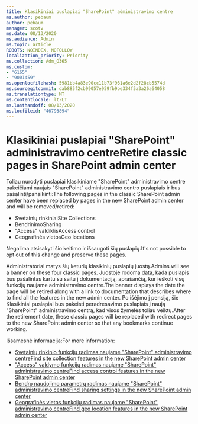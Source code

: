 ```yaml
---
title: Klasikiniai puslapiai "SharePoint" administravimo centre
ms.author: pebaum
author: pebaum
manager: scotv
ms.date: 08/13/2020
ms.audience: Admin
ms.topic: article
ROBOTS: NOINDEX, NOFOLLOW
localization_priority: Priority
ms.collection: Adm_O365
ms.custom:
- "6165"
- "9001459"
ms.openlocfilehash: 5981bb4a83e90cc11b73f961a6e2d2f28cb5574d
ms.sourcegitcommit: dab885f2cb99057e959fb9be334f5a3a26a64058
ms.translationtype: MT
ms.contentlocale: lt-LT
ms.lasthandoff: 08/13/2020
ms.locfileid: "46793894"
---
```

# <a name="retire-classic-pages-in-sharepoint-admin-center"></a><span data-ttu-id="09bf3-102">Klasikiniai puslapiai "SharePoint" administravimo centre</span><span class="sxs-lookup"><span data-stu-id="09bf3-102">Retire classic pages in SharePoint admin center</span></span>

<span data-ttu-id="09bf3-103">Toliau nurodyti puslapiai klasikiniame "SharePoint" administravimo centre pakeičiami naujais "SharePoint" administravimo centro puslapiais ir bus pašalinti/panaikinti:</span><span class="sxs-lookup"><span data-stu-id="09bf3-103">The following pages in the classic SharePoint admin center have been replaced by pages in the new SharePoint admin center and will be removed/retired:</span></span> 

- <span data-ttu-id="09bf3-104">Svetainių rinkiniai</span><span class="sxs-lookup"><span data-stu-id="09bf3-104">Site Collections</span></span> 
- <span data-ttu-id="09bf3-105">Bendrinimo</span><span class="sxs-lookup"><span data-stu-id="09bf3-105">Sharing</span></span>
- <span data-ttu-id="09bf3-106">"Access" valdiklis</span><span class="sxs-lookup"><span data-stu-id="09bf3-106">Access control</span></span>
- <span data-ttu-id="09bf3-107">Geografinės vietos</span><span class="sxs-lookup"><span data-stu-id="09bf3-107">Geo locations</span></span>

<span data-ttu-id="09bf3-108">Negalima atsisakyti šio keitimo ir išsaugoti šių puslapių.</span><span class="sxs-lookup"><span data-stu-id="09bf3-108">It's not possible to opt out of this change and preserve these pages.</span></span>

<span data-ttu-id="09bf3-109">Administratoriai matys šių keturių klasikinių puslapių juostą.</span><span class="sxs-lookup"><span data-stu-id="09bf3-109">Admins will see a banner on these four classic pages.</span></span> <span data-ttu-id="09bf3-110">Juostoje rodoma data, kada puslapis bus pašalintas kartu su saitu į dokumentaciją, aprašančią, kur ieškoti visų funkcijų naujame administravimo centre.</span><span class="sxs-lookup"><span data-stu-id="09bf3-110">The banner displays the date the page will be retired along with a link to documentation that describes where to find all the features in the new admin center.</span></span> <span data-ttu-id="09bf3-111">Po išėjimo į pensiją, šie Klasikiniai puslapiai bus pakeisti peradresavimo puslapiais į naują "SharePoint" administravimo centrą, kad visos žymelės toliau veiktų.</span><span class="sxs-lookup"><span data-stu-id="09bf3-111">After the retirement date, these classic pages will be replaced with redirect pages to the new SharePoint admin center so that any bookmarks continue working.</span></span>
  
<span data-ttu-id="09bf3-112">Išsamesnė informacija:</span><span class="sxs-lookup"><span data-stu-id="09bf3-112">For more information:</span></span>

- [<span data-ttu-id="09bf3-113">Svetainių rinkinio funkcijų radimas naujame "SharePoint" administravimo centre</span><span class="sxs-lookup"><span data-stu-id="09bf3-113">Find site collection features in the new SharePoint admin center</span></span>](https://docs.microsoft.com/sharepoint/site-collections-page)
- [<span data-ttu-id="09bf3-114">"Access" valdymo funkcijų radimas naujame "SharePoint" administravimo centre</span><span class="sxs-lookup"><span data-stu-id="09bf3-114">Find access control features in the new SharePoint admin center</span></span>](https://docs.microsoft.com/sharepoint/control-access)
- [<span data-ttu-id="09bf3-115">Bendro naudojimo parametrų radimas naujame "SharePoint" administravimo centre</span><span class="sxs-lookup"><span data-stu-id="09bf3-115">Find sharing settings in the new SharePoint admin center</span></span>](https://docs.microsoft.com/sharepoint/sharing-settings)
- [<span data-ttu-id="09bf3-116">Geografinės vietos funkcijų radimas naujame "SharePoint" administravimo centre</span><span class="sxs-lookup"><span data-stu-id="09bf3-116">Find geo location features in the new SharePoint admin center</span></span>](https://docs.microsoft.com/sharepoint/manage-geo-locations)